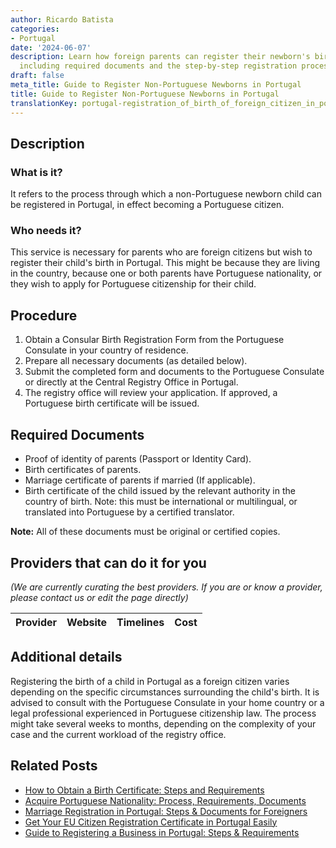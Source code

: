 ```yaml
---
author: Ricardo Batista
categories:
- Portugal
date: '2024-06-07'
description: Learn how foreign parents can register their newborn's birth in Portugal,
  including required documents and the step-by-step registration process.
draft: false
meta_title: Guide to Register Non-Portuguese Newborns in Portugal
title: Guide to Register Non-Portuguese Newborns in Portugal
translationKey: portugal-registration_of_birth_of_foreign_citizen_in_portugal
---
```


## Description
### What is it?
It refers to the process through which a non-Portuguese newborn child can be registered in Portugal, in effect becoming a Portuguese citizen.
### Who needs it?
This service is necessary for parents who are foreign citizens but wish to register their child's birth in Portugal. This might be because they are living in the country, because one or both parents have Portuguese nationality, or they wish to apply for Portuguese citizenship for their child. 

## Procedure
1. Obtain a Consular Birth Registration Form from the Portuguese Consulate in your country of residence.
2. Prepare all necessary documents (as detailed below).
3. Submit the completed form and documents to the Portuguese Consulate or directly at the Central Registry Office in Portugal.
4. The registry office will review your application. If approved, a Portuguese birth certificate will be issued.

## Required Documents
- Proof of identity of parents (Passport or Identity Card).
- Birth certificates of parents.
- Marriage certificate of parents if married (If applicable).
- Birth certificate of the child issued by the relevant authority in the country of birth. Note: this must be international or multilingual, or translated into Portuguese by a certified translator.

**Note:** All of these documents must be original or certified copies.

## Providers that can do it for you

_(We are currently curating the best providers. If you are or know a provider, please contact us or edit the page directly)_

| Provider        |     Website     |     Timelines    |       Cost      |
| --------------- | --------------- |  :-------------: | :-------------: |

## Additional details
Registering the birth of a child in Portugal as a foreign citizen varies depending on the specific circumstances surrounding the child's birth. It is advised to consult with the Portuguese Consulate in your home country or a legal professional experienced in Portuguese citizenship law. The process might take several weeks to months, depending on the complexity of your case and the current workload of the registry office.


## Related Posts

- [How to Obtain a Birth Certificate: Steps and Requirements](https://tramitit.com/guides/portugal/request_for_birth_certificate/)
- [Acquire Portuguese Nationality: Process, Requirements, Documents](https://tramitit.com/guides/portugal/request_for_portuguese_nationality/)
- [Marriage Registration in Portugal: Steps & Documents for Foreigners](https://tramitit.com/guides/portugal/registration_of_marriage_of_foreign_citizen_in_portugal/)
- [Get Your EU Citizen Registration Certificate in Portugal Easily](https://tramitit.com/guides/portugal/request_for_registration_certificate_for_eu_citizen/)
- [Guide to Registering a Business in Portugal: Steps & Requirements](https://tramitit.com/guides/portugal/request_for_business_registration/)